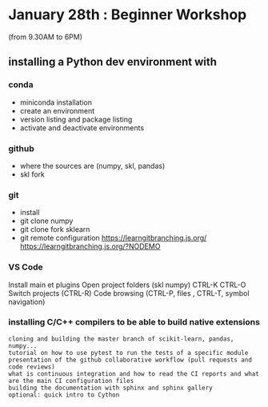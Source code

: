 # January 28th : Beginner Workshop

(from 9.30AM to 6PM)

## installing a Python dev environment with

### conda

- miniconda installation
- create an environment
- version listing and package listing
- activate and deactivate environments

### github

- where the sources are (numpy, skl, pandas)
- skl fork

### git

- install
- git clone numpy
- git clone fork sklearn
- git remote configuration
https://learngitbranching.js.org/
https://learngitbranching.js.org/?NODEMO

### VS Code
Install main et plugins
Open project folders (skl numpy) CTRL-K CTRL-O 
Switch projects (CTRL-R) 
Code browsing (CTRL-P, files , CTRL-T, symbol navigation)


###  installing C/C++ compilers to be able to build native extensions





    cloning and building the master branch of scikit-learn, pandas, numpy...
    tutorial on how to use pytest to run the tests of a specific module
    presentation of the github collaborative workflow (pull requests and code reviews)
    what is continuous integration and how to read the CI reports and what are the main CI configuration files
    building the documentation with sphinx and sphinx gallery
    optional: quick intro to Cython

